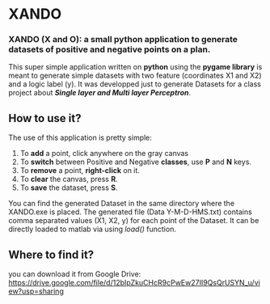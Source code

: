 # XANDO
### XANDO (X and O): a small python application to generate datasets of positive and negative points on a plan.
This super simple application written on **python** using the **pygame library** is meant to generate simple datasets with two feature (coordinates X1 and X2) and a logic
label (y). It was developped just to generate Datasets for a class project about ***Single layer and Multi layer Perceptron***.

## How to use it?
The use of this application is pretty simple:
1. To **add** a point, click anywhere on the gray canvas
2. To **switch** between Positive and Negative **classes**, use **P** and **N** keys.
3. To **remove** a point, **right-click** on it.
4. To **clear** the canvas, press **R**.
5. To **save** the dataset, press **S**.

You can find the generated Dataset in the same directory where the XANDO.exe is placed. The generated file (Data Y-M-D-HMS.txt) contains comma separated values (X1, X2, y) for each point of the Dataset. It can be directly loaded to matlab via using *load()* function.

## Where to find it?
you can download it from Google Drive:
https://drive.google.com/file/d/12bIpZkuCHcR9cPwEw27II9QsQrUSYN_u/view?usp=sharing



